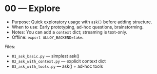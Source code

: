 # 00 — Explore

- Purpose: Quick exploratory usage with `ask()` before adding structure.
- When to use: Early prototyping, ad-hoc questions, brainstorming.
- Notes: You can add a `context` dict; streaming is text-only.
- Offline: `export ALLOY_BACKEND=fake`.

Files:
- `01_ask_basic.py` — simplest ask()
- `02_ask_with_context.py` — explicit context dict
- `03_ask_with_tools.py` — ask() + ad-hoc tools
